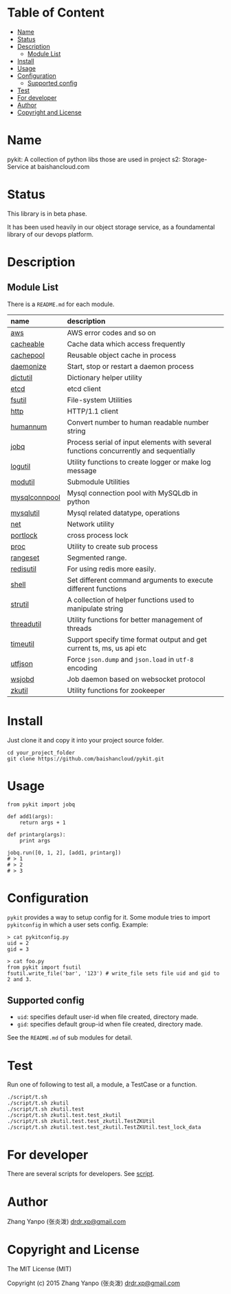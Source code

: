 <!-- START doctoc generated TOC please keep comment here to allow auto update -->
<!-- DON'T EDIT THIS SECTION, INSTEAD RE-RUN doctoc TO UPDATE -->
#   Table of Content

- [Name](#name)
- [Status](#status)
- [Description](#description)
  - [Module List](#module-list)
- [Install](#install)
- [Usage](#usage)
- [Configuration](#configuration)
  - [Supported config](#supported-config)
- [Test](#test)
- [For developer](#for-developer)
- [Author](#author)
- [Copyright and License](#copyright-and-license)

<!-- END doctoc generated TOC please keep comment here to allow auto update -->

#   Name

pykit:
A collection of python libs those are used in project s2: Storage-Service at
baishancloud.com

#   Status

This library is in beta phase.

It has been used heavily in our object storage service, as a foundamental
library of our devops platform.

#   Description

##  Module List

There is a `README.md` for each module.

| name                           | description                                                                           |
| :--                            | :--                                                                                   |
| [aws](aws)                     | AWS error codes and so on                                                             |
| [cacheable](cacheable)         | Cache data which access frequently                                                    |
| [cachepool](cachepool)         | Reusable object cache in process                                                      |
| [daemonize](daemonize)         | Start, stop or restart a daemon process                                               |
| [dictutil](dictutil)           | Dictionary helper utility                                                             |
| [etcd](etcd)                   | etcd client                                                                           |
| [fsutil](fsutil)               | File-system Utilities                                                                 |
| [http](http)                   | HTTP/1.1 client                                                                       |
| [humannum](humannum)           | Convert number to human readable number string                                        |
| [jobq](jobq)                   | Process serial of input elements with several functions concurrently and sequentially |
| [logutil](logutil)             | Utility functions to create logger or make log message                                |
| [modutil](modutil)             | Submodule Utilities                                                                   |
| [mysqlconnpool](mysqlconnpool) | Mysql connection pool with MySQLdb in python                                          |
| [mysqlutil](mysqlutil)         | Mysql related datatype, operations                                                    |
| [net](net)                     | Network utility                                                                       |
| [portlock](portlock)           | cross process lock                                                                    |
| [proc](proc)                   | Utility to create sub process                                                         |
| [rangeset](rangeset)           | Segmented range.                                                                      |
| [redisutil](redisutil)         | For using redis more easily.                                                          |
| [shell](shell)                 | Set different command arguments to execute different functions                        |
| [strutil](strutil)             | A collection of helper functions used to manipulate string                            |
| [threadutil](threadutil)       | Utility functions for better management of threads                                    |
| [timeutil](timeutil)           | Support specify time format output and get current ts, ms, us api etc                 |
| [utfjson](utfjson)             | Force `json.dump` and `json.load` in `utf-8` encoding                                 |
| [wsjobd](wsjobd)               | Job daemon based on websocket protocol                                                |
| [zkutil](zkutil)               | Utility functions for zookeeper                                                       |

#   Install

Just clone it and copy it into your project source folder.

```
cd your_project_folder
git clone https://github.com/baishancloud/pykit.git
```

#   Usage

```
from pykit import jobq

def add1(args):
    return args + 1

def printarg(args):
    print args

jobq.run([0, 1, 2], [add1, printarg])
# > 1
# > 2
# > 3
```


#   Configuration

`pykit` provides a way to setup config for it.
Some module tries to import `pykitconfig` in which a user sets config.
Example:

```
> cat pykitconfig.py
uid = 2
gid = 3

> cat foo.py
from pykit import fsutil
fsutil.write_file('bar', '123') # write_file sets file uid and gid to 2 and 3.
```

##  Supported config

-   `uid`: specifies default user-id  when file created, directory made.
-   `gid`: specifies default group-id when file created, directory made.


See the `README.md` of sub modules for detail.

#   Test

Run one of following to test all, a module, a TestCase or a function.

```
./script/t.sh
./script/t.sh zkutil
./script/t.sh zkutil.test
./script/t.sh zkutil.test.test_zkutil
./script/t.sh zkutil.test.test_zkutil.TestZKUtil
./script/t.sh zkutil.test.test_zkutil.TestZKUtil.test_lock_data
```

#   For developer

There are several scripts for developers.
See [script](script).

#   Author

Zhang Yanpo (张炎泼) <drdr.xp@gmail.com>

#   Copyright and License

The MIT License (MIT)

Copyright (c) 2015 Zhang Yanpo (张炎泼) <drdr.xp@gmail.com>
